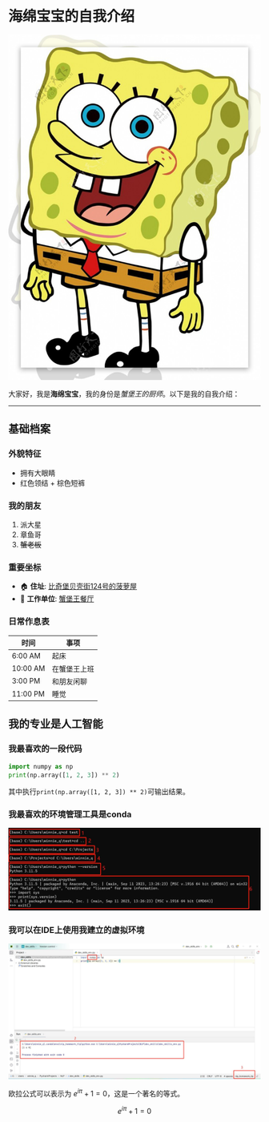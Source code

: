 # 海绵宝宝的自我介绍

<img src="https://github.com/kilo666888/nlp/blob/main/image/39662765_1.jpg" alt="海绵宝宝形象">

大家好，我是**海绵宝宝**，我的身份是*蟹堡王的厨师*。以下是我的自我介绍：

---

## 基础档案 

### 外貌特征 
- 拥有大眼睛
- 红色领结 + 棕色短裤

### 我的朋友
1. 派大星
2. 章鱼哥
3. ~~蟹老板~~

### 重要坐标
- 🏠 **住址**: [比奇堡贝壳街124号的菠萝屋](https://baike.baidu.com/item/%E6%AF%94%E5%A5%87%E5%A0%A1/8275168) 
- 🏢 **工作单位**: [蟹堡王餐厅](https://baike.baidu.com/item/%E8%9F%B9%E5%A0%A1%E7%8E%8B/8043124)

### 日常作息表
| 时间       | 事项                  |
|------------|-----------------------|
| 6:00 AM    | 起床        |
| 10:00 AM   | 在蟹堡王上班          |
| 3:00 PM    | 和朋友闲聊    |
| 11:00 PM   | 睡觉          |



## 我的专业是人工智能
### 我最喜欢的一段代码

```python
import numpy as np
print(np.array([1, 2, 3]) ** 2)
```
其中执行`print(np.array([1, 2, 3]) ** 2)`可输出结果。

### 我最喜欢的环境管理工具是conda
<img src="https://raw.githubusercontent.com/Winnie-Qi/dev_skills/main/images/pic1.jpg" width="800" alt="截图一">

### 我可以在IDE上使用我建立的虚拟环境
<img src="https://raw.githubusercontent.com/Winnie-Qi/dev_skills/main/images/pic2.jpg" width="800" alt="截图二">

欧拉公式可以表示为 $e^{i\pi} + 1 = 0$，这是一个著名的等式。

$$
e^{i\pi} + 1 = 0
$$
